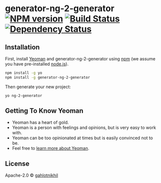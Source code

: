 # generator-ng-2-generator [![NPM version][npm-image]][npm-url] [![Build Status][travis-image]][travis-url] [![Dependency Status][daviddm-image]][daviddm-url]
> 

## Installation

First, install [Yeoman](http://yeoman.io) and generator-ng-2-generator using [npm](https://www.npmjs.com/) (we assume you have pre-installed [node.js](https://nodejs.org/)).

```bash
npm install -g yo
npm install -g generator-ng-2-generator
```

Then generate your new project:

```bash
yo ng-2-generator
```

## Getting To Know Yeoman

 * Yeoman has a heart of gold.
 * Yeoman is a person with feelings and opinions, but is very easy to work with.
 * Yeoman can be too opinionated at times but is easily convinced not to be.
 * Feel free to [learn more about Yeoman](http://yeoman.io/).

## License

Apache-2.0 © [gahlotnikhil]()


[npm-image]: https://badge.fury.io/js/generator-ng-2-generator.svg
[npm-url]: https://npmjs.org/package/generator-ng-2-generator
[travis-image]: https://travis-ci.org/gahlotnikhil/generator-ng-2-generator.svg?branch=master
[travis-url]: https://travis-ci.org/gahlotnikhil/generator-ng-2-generator
[daviddm-image]: https://david-dm.org/gahlotnikhil/generator-ng-2-generator.svg?theme=shields.io
[daviddm-url]: https://david-dm.org/gahlotnikhil/generator-ng-2-generator
